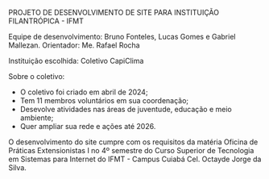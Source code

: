 PROJETO DE DESENVOLVIMENTO DE SITE PARA INSTITUIÇÃO FILANTRÓPICA - IFMT

Equipe de desenvolvimento: Bruno Fonteles, Lucas Gomes e Gabriel Mallezan.
Orientador: Me. Rafael Rocha

Instituição escolhida: Coletivo CapiClima

Sobre o coletivo:
- O coletivo foi criado em abril de 2024;
- Tem 11 membros voluntários em sua coordenação;
- Desevolve atividades nas áreas de juventude, educação e meio ambiente;
- Quer ampliar sua rede e ações até 2026.

O desenvolvimento do site cumpre com os requisitos da matéria Oficina de Práticas Extensionistas I no 4º semestre do Curso Superior de Tecnologia em Sistemas para Internet do IFMT - Campus Cuiabá Cel. Octayde Jorge da Silva.